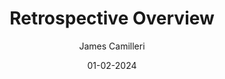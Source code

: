---
layout: post

title: "Retrospective Overview"
description: TODO please write a description now
summary: A general overview of Agile Retrospective meetings and the different approaches a team can take to improvement.

date: 01-02-2024
comingSoon: true

author: James Camilleri
role: Lead Developer
bio:
profile: retrospective-overview/profile.avif
---